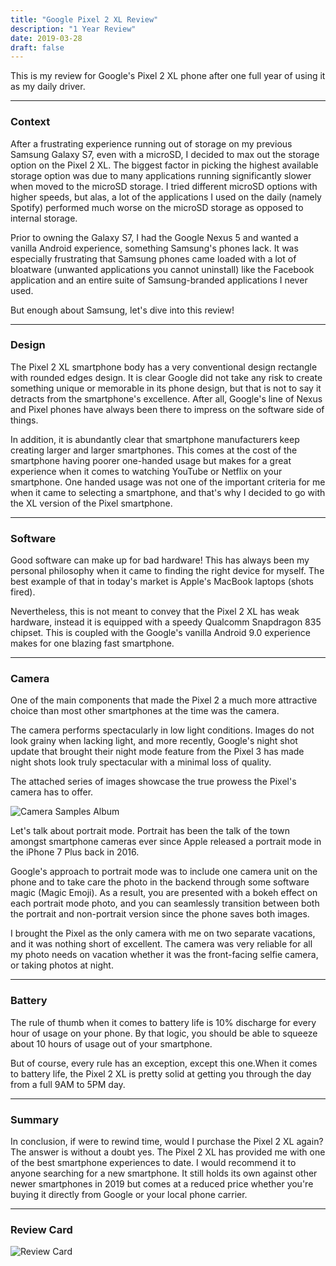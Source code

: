 ```yaml
---
title: "Google Pixel 2 XL Review"
description: "1 Year Review"
date: 2019-03-28
draft: false
---
```


This is my review for Google's Pixel 2 XL phone after one full year of using it as my daily driver.
<hr>

### Context

After a frustrating experience running out of storage on my previous Samsung Galaxy S7, even with a microSD, I decided to max out the storage option on the Pixel 2 XL. The biggest factor in picking the highest available storage option was due to many applications running significantly slower when moved to the microSD storage. I tried different microSD options with higher speeds, but alas, a lot of the applications I used on the daily (namely Spotify) performed much worse on the microSD storage as opposed to internal storage.

Prior to owning the Galaxy S7, I had the Google Nexus 5 and wanted a vanilla Android experience, something Samsung's phones lack. It was especially frustrating that Samsung phones came loaded with a lot of bloatware (unwanted applications you cannot uninstall) like the Facebook application and an entire suite of Samsung-branded applications I never used.

But enough about Samsung, let's dive into this review!
<hr>

### Design
The Pixel 2 XL smartphone body has a very conventional design rectangle with rounded edges design. It is clear Google did not take any risk to create something unique or memorable in its phone design, but that is not to say it detracts from the smartphone's excellence. After all, Google's line of Nexus and Pixel phones have always been there to impress on the software side of things.

In addition, it is abundantly clear that smartphone manufacturers keep creating larger and larger smartphones. This comes at the cost of the smartphone having poorer one-handed usage but makes for a great experience when it comes to watching YouTube or Netflix on your smartphone. One handed usage was not one of the important criteria for me when it came to selecting a smartphone, and that's why I decided to go with the XL version of the Pixel smartphone.
<hr>

### Software
Good software can make up for bad hardware! This has always been my personal philosophy when it came to finding the right device for myself. The best example of that in today's market is Apple's MacBook laptops (shots fired).

Nevertheless, this is not meant to convey that the Pixel 2 XL has weak hardware, instead it is equipped with a speedy Qualcomm Snapdragon 835 chipset. This is coupled with the Google's vanilla Android 9.0 experience makes for one blazing fast smartphone.
<hr>

### Camera
One of the main components that made the Pixel 2 a much more attractive choice than most other smartphones at the time was the camera.

The camera performs spectacularly in low light conditions. Images do not look grainy when lacking light, and more recently, Google's night shot update that brought their night mode feature from the Pixel 3 has made night shots look truly spectacular with a minimal loss of quality.

The attached series of images showcase the true prowess the Pixel's camera has to offer.

![Camera Samples Album](https://i.imgur.com/ "Camera Samples Album")

Let's talk about portrait mode. Portrait has been the talk of the town amongst smartphone cameras ever since Apple released a portrait mode in the iPhone 7 Plus back in 2016.

Google's approach to portrait mode was to include one camera unit on the phone and to take care the photo in the backend through some software magic (Magic Emoji). As a result, you are presented with a bokeh effect on each portrait mode photo, and you can seamlessly transition between both the portrait and non-portrait version since the phone saves both images.

I brought the Pixel as the only camera with me on two separate vacations, and it was nothing short of excellent. The camera was very reliable for all my photo needs on vacation whether it was the front-facing selfie camera, or taking photos at night.
<hr>

### Battery
The rule of thumb when it comes to battery life is 10% discharge for every hour of usage on your phone. By that logic, you should be able to squeeze about 10 hours of usage out of your smartphone.

But of course, every rule has an exception, except this one.When it comes to battery life, the Pixel 2 XL is pretty solid at getting you through the day from a full 9AM to 5PM day.
<hr>

### Summary
In conclusion, if were to rewind time, would I purchase the Pixel 2 XL again? The answer is without a doubt yes. The Pixel 2 XL has provided me with one of the best smartphone experiences to date. I would recommend it to anyone searching for a new smartphone. It still holds its own against other newer smartphones in 2019 but comes at a reduced price whether you're buying it directly from Google or your local phone carrier.
<hr>

### Review Card

![Review Card](https://i.imgur.com/cTX2Zjc.jpg "Review Card")